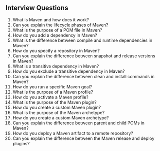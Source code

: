 ## Interview Questions 

1. What is Maven and how does it work?
2. Can you explain the lifecycle phases of Maven?
3. What is the purpose of a POM file in Maven?
4. How do you add a dependency in Maven?
5. What is the difference between compile and runtime dependencies in Maven?
6. How do you specify a repository in Maven?
7. Can you explain the difference between snapshot and release versions in Maven?
8. What is a transitive dependency in Maven?
9. How do you exclude a transitive dependency in Maven?
10. Can you explain the difference between clean and install commands in Maven?
11. How do you run a specific Maven goal?
12. What is the purpose of a Maven profile?
13. How do you activate a Maven profile?
14. What is the purpose of the Maven plugin?
15. How do you create a custom Maven plugin?
16. What is the purpose of the Maven archetype?
17. How do you create a custom Maven archetype?
18. Can you explain the difference between parent and child POMs in Maven?
19. How do you deploy a Maven artifact to a remote repository?
20. Can you explain the difference between the Maven release and deploy plugins?
